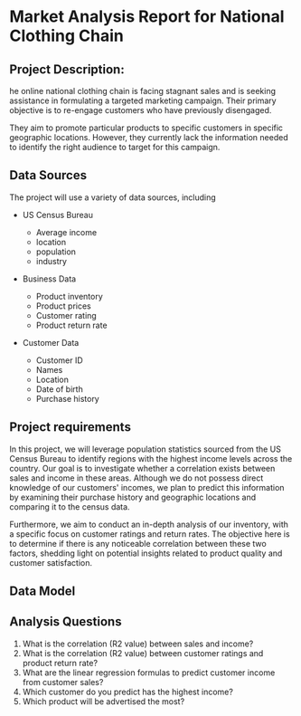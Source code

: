 # **Market Analysis Report for National Clothing Chain**


## Project Description:
he online national clothing chain is facing stagnant sales and is seeking assistance in formulating a targeted marketing campaign. Their primary objective is to re-engage customers who have previously disengaged.

They aim to promote particular products to specific customers in specific geographic locations. However, they currently lack the information needed to identify the right audience to target for this campaign.

## Data Sources
The project will use a variety of data sources, including
- US Census Bureau
  - Average income
  - location
  - population
  - industry

- Business Data
  - Product inventory
  - Product prices
  - Customer rating
  - Product return rate
  
- Customer Data
  - Customer ID
  - Names
  - Location
  - Date of birth
  - Purchase history
  

## Project requirements

In this project, we will leverage population statistics sourced from the US Census Bureau to identify regions with the highest income levels across the country. Our goal is to investigate whether a correlation exists between sales and income in these areas. Although we do not possess direct knowledge of our customers' incomes, we plan to predict this information by examining their purchase history and geographic locations and comparing it to the census data.

Furthermore, we aim to conduct an in-depth analysis of our inventory, with a specific focus on customer ratings and return rates. The objective here is to determine if there is any noticeable correlation between these two factors, shedding light on potential insights related to product quality and customer satisfaction.


## Data Model

## Analysis Questions
1. What is the correlation (R2 value) between sales and income?
2. What is the correlation (R2 value) between customer ratings and product return rate?
3. What are the linear regression formulas to predict customer income from customer sales?
4. Which customer do you predict has the highest income?
5. Which product will be advertised the most?
